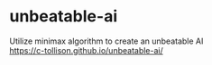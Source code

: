 # unbeatable-ai
Utilize minimax algorithm to create an unbeatable AI <br>
https://c-tollison.github.io/unbeatable-ai/
